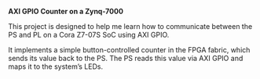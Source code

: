 **AXI GPIO Counter on a Zynq-7000**

This project is designed to help me learn how to communicate between the PS and PL on a Cora Z7-07S SoC using AXI GPIO. 

It implements a simple button-controlled counter in the FPGA fabric, which sends its value back to the PS. The PS reads this value via AXI GPIO and maps it to the system’s LEDs.

